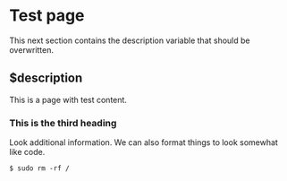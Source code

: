 
# Test page #

This next section contains the description variable that should be overwritten.

## $description ##

This is a page with test content.

### This is the third heading ###

Look additional information. We can also format things to look somewhat like code.

    $ sudo rm -rf /
